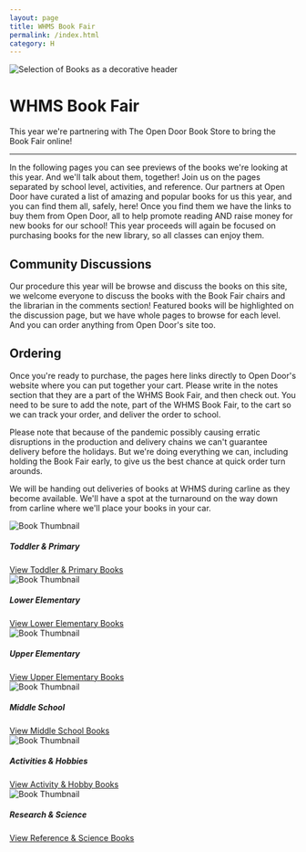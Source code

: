 ```yaml
---
layout: page
title: WHMS Book Fair
permalink: /index.html
category: H
---
```


<div class="row">
  <div class="col">
  <img src="./images/header.jpg" class="rounded mx-auto d-block img-fluid" alt="Selection of Books as a decorative header">
    <div class="jumbotron bg-transparent">
      <h1 class="display-1">WHMS Book Fair</h1>
      <p class="lead">This year we're partnering with The Open Door Book Store to bring the Book Fair online!</p>
      <hr class="my-4">
      <p>In the following pages you can see previews of the books we're looking at this year. And we'll talk about them, together! Join us on the pages separated by school level, activities, and reference. Our partners at Open Door have curated a list of amazing and popular books for us this year, and you can find them all, safely, here! Once you find them we have the links to buy them from Open Door, all to help promote reading AND raise money for new books for our school! This year proceeds will again be focused on purchasing books for the new library, so all classes can enjoy them.</p>
      <h2>Community Discussions</h2>
      <p>Our procedure this year will be browse and discuss the books on this site, we welcome everyone to discuss the books with the Book Fair chairs and the librarian in the comments section! Featured books will be highlighted on the discussion page, but we have whole pages to browse for each level. And you can order anything from Open Door's site too.</p>
      <h2>Ordering</h2>
      <p>Once you're ready to purchase, the pages here links directly to Open Door's website where you can put together your cart. Please write in the notes section that they are a part of the WHMS Book Fair, and then check out. You need to be sure to add the note, part of the WHMS Book Fair, to the cart so we can track your order, and deliver the order to school.</p>
      <p>Please note that because of the pandemic possibly causing erratic disruptions in the production and delivery chains we can't guarantee delivery before the holidays. But we're doing everything we can, including holding the Book Fair early, to give us the best chance at quick order turn arounds.</p>
      <p>We will be handing out deliveries of books at WHMS during carline as they become available. We'll have a spot at the turnaround on the way down from carline where we'll place your books in your car.</p>
    </div>
  </div>
</div>
<div class="row row-cols-1 row-cols-md-3">
  <div class="col mb-4">
    <div class="card border-secondary h-100 shadow-sm">
    <img src="./images/book/9781773213217.jpg" class="card-img-top" alt="Book Thumbnail">
      <div class="card-body">
        <h5 class="card-title">Toddler &amp; Primary</h5>
        <a href="./toddler-primary.html" class="btn btn-lg btn-outline-primary stretched-link">View Toddler &amp; Primary Books</a>
      </div>
    </div>
  </div>
  <div class="col mb-4">
    <div class="card border-secondary h-100 shadow-sm">
    <img src="./images/book/9781772781533.jpg" class="card-img-top" alt="Book Thumbnail">
      <div class="card-body">
        <h5 class="card-title">Lower Elementary</h5>
        <a href="./lowerel.html" class="btn btn-lg btn-outline-primary stretched-link">View Lower Elementary Books</a>
      </div>
    </div>
  </div>
  <div class="col mb-4">
    <div class="card border-secondary h-100 shadow-sm">
    <img src="./images/book/9781423141891.jpg" class="card-img-top" alt="Book Thumbnail">
      <div class="card-body">
        <h5 class="card-title">Upper Elementary</h5>
        <a href="./upperel.html" class="btn btn-lg btn-outline-primary stretched-link">View Upper Elementary Books</a>
      </div>
    </div>
  </div>
  <div class="col mb-4">
    <div class="card border-secondary h-100 shadow-sm">
    <img src="./images/book/9781984837356.jpg" class="card-img-top" alt="Book Thumbnail">
      <div class="card-body">
        <h5 class="card-title">Middle School</h5>
        <a href="./middleschool.html" class="btn btn-lg btn-outline-primary stretched-link">View Middle School Books</a>
      </div>
    </div>
  </div>
  <div class="col mb-4">
    <div class="card border-secondary h-100 shadow-sm">
    <img src="./images/book/9781465489654.jpg" class="card-img-top" alt="Book Thumbnail">
      <div class="card-body">
        <h5 class="card-title">Activities &amp; Hobbies</h5>
        <a href="./activity-hobby.html" class="btn btn-lg btn-outline-primary stretched-link">View Activity &amp; Hobby Books</a>
      </div>
    </div>
  </div>
  <div class="col mb-4">
    <div class="card border-secondary h-100 shadow-sm">
    <img src="./images/book/9781782858331.jpg" class="card-img-top" alt="Book Thumbnail">
      <div class="card-body">
        <h5 class="card-title">Research &amp; Science</h5>
        <a href="./reference-science.html" class="btn btn-lg btn-outline-primary stretched-link">View Reference &amp; Science Books</a>
      </div>
    </div>
  </div>
</div>

